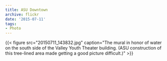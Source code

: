 ```yaml
---
title: ASU Downtown
archive: flickr
date: '2015-07-11'
tags:
- Photo
---
```

{{< figure src="20150711_143832.jpg" caption="The mural in honor of water on the south side of the Valley Youth Theater building. (ASU construction of this tree-lined area made getting a good picture difficult.)" >}}
